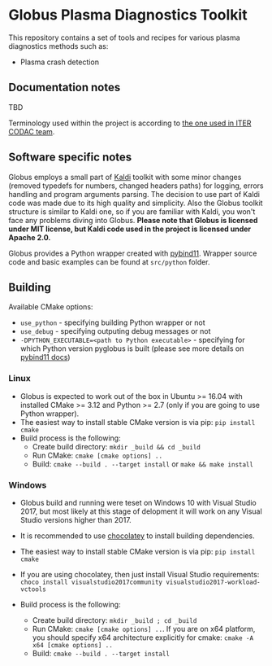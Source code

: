 Globus Plasma Diagnostics Toolkit
=================================

This repository contains a set of tools and recipes for various plasma diagnostics methods such as:
* Plasma crash detection

Documentation notes
-------------------

TBD

Terminology used within the project is according to [the one used in ITER CODAC team](https://static.iter.org/codac/pcdh7/Folder%201/19-ITER_CODAC_Abbreviations_and_Acronyms_2LT73V_v3_0.pdf).

Software specific notes
-----------------------

Globus employs a small part of [Kaldi](https://github.com/kaldi-asr/kaldi) toolkit with some minor
changes (removed typedefs for numbers, changed headers paths) for logging, errors handling and
program arguments parsing. The decision to use part of Kaldi code was made due to its high quality
and simplicity. Also the Globus toolkit structure is similar to Kaldi one, so if you are familiar 
with Kaldi, you won't face any problems diving into Globus. **Please note that Globus is licensed under
MIT license, but Kaldi code used in the project is licensed under Apache 2.0.**

Globus provides a Python wrapper created with [pybind11](https://github.com/pybind/pybind11). Wrapper
source code and basic examples can be found at `src/python` folder.

Building
--------

Available CMake options:

- `use_python` - specifying building Python wrapper or not
- `use_debug` - specifying outputing debug messages or not
- `-DPYTHON_EXECUTABLE=<path to Python executable>` - specifying for which Python version pyglobus is built (please see more details on [pybind11 docs](https://pybind11.readthedocs.io/en/stable/faq.html#cmake-doesn-t-detect-the-right-python-version))

### Linux

- Globus is expected to work out of the box in Ubuntu >= 16.04 with installed CMake >= 3.12 and Python >= 2.7
  (only if you are going to use Python wrapper).
- The easiest way to install stable CMake version is via pip: `pip install cmake`
- Build process is the following:
    * Create build directory: `mkdir _build && cd _build`
    * Run CMake: `cmake [cmake options] ..`
    * Build: `cmake --build . --target install` or `make && make install`

### Windows

- Globus build and running were teset on Windows 10 with Visual Studio 2017, but most likely at this stage of
  delopment it will work on any Visual Studio versions higher than 2017.
- It is recommended to use [chocolatey](https://chocolatey.org/) to install building dependencies.
- The easiest way to install stable CMake version is via pip: `pip install cmake`
- If you are using chocolatey, then just install Visual Studio requirements: `choco install visualstudio2017community visualstudio2017-workload-vctools`

- Build process is the following:
    * Create build directory: `mkdir _build ; cd _build`
    * Run CMake: `cmake [cmake options] ..`. If you are on x64 platform, you should specify x64 architecture explicitly for cmake: `cmake -A x64 [cmake options] ..`
    * Build: `cmake --build . --target install`
